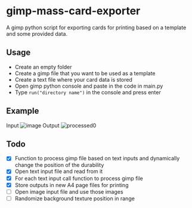 # gimp-mass-card-exporter
A gimp python script for exporting cards for printing based on a template and some provided data.

## Usage
- Create an empty folder
- Create a gimp file that you want to be used as a template
- Create a text file where your card data is stored
- Open gimp python console and paste in the code in main.py
- Type ```run("directory name")``` in the console and press enter

## Example
Input
![image](https://github.com/HaroldC8/gimp-mass-card-exporter/assets/70860865/bbe78e1c-bc74-4c22-8612-c09fbbe50100)
Output
![processed0](https://github.com/HaroldC8/gimp-mass-card-exporter/assets/70860865/67f2c569-7e36-4d45-a4c5-016447308db6)


## Todo
- [x] Function to process gimp file based on text inputs and dynamically change the position of the durability
- [x] Open text input file and read from it
- [x] For each text input call function to process gimp file
- [x] Store outputs in new A4 page files for printing
- [ ] Open image input file and use those images
- [ ] Randomize background texture position in range
